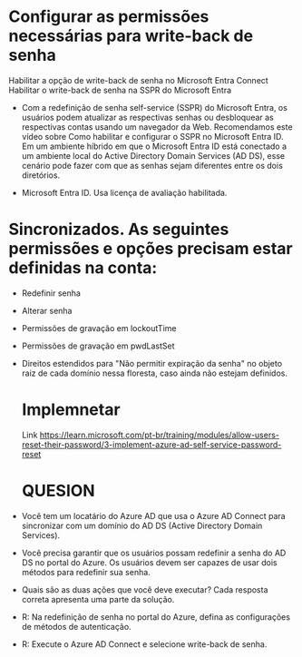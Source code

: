 # Configurar as permissões necessárias para write-back de senha
Habilitar a opção de write-back de senha no Microsoft Entra Connect
Habilitar o write-back de senha na SSPR do Microsoft Entra

- Com a redefinição de senha self-service (SSPR) do Microsoft Entra, os usuários podem atualizar as respectivas senhas ou desbloquear as respectivas contas usando um navegador da Web. Recomendamos este vídeo sobre Como habilitar e configurar o SSPR no Microsoft Entra ID. Em um ambiente híbrido em que o Microsoft Entra ID está conectado a um ambiente local do Active Directory Domain Services (AD DS), esse cenário pode fazer com que as senhas sejam diferentes entre os dois diretórios.


 - Microsoft Entra ID. Usa licença de avaliação habilitada.

# Sincronizados. As seguintes permissões e opções precisam estar definidas na conta:

- Redefinir senha
- Alterar senha
- Permissões de gravação em lockoutTime
- Permissões de gravação em pwdLastSet
- Direitos estendidos para "Não permitir expiração da senha" no objeto raiz de cada domínio nessa floresta, caso ainda não estejam definidos.

  # Implemnetar
  Link https://learn.microsoft.com/pt-br/training/modules/allow-users-reset-their-password/3-implement-azure-ad-self-service-password-reset

  # QUESION

- Você tem um locatário do Azure AD que usa o Azure AD Connect para sincronizar com um domínio do AD DS (Active Directory Domain Services).
- Você precisa garantir que os usuários possam redefinir a senha do AD DS no portal do Azure. Os usuários devem ser capazes de usar dois métodos para redefinir sua senha.
- Quais são as duas ações que você deve executar? Cada resposta correta apresenta uma parte da solução.
      

- R: Na redefinição de senha no portal do Azure, defina as configurações de métodos de autenticação.
- R: Execute o Azure AD Connect e selecione write-back de senha.
